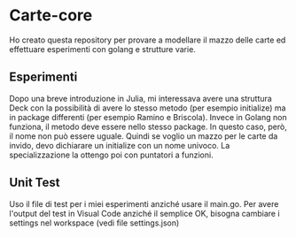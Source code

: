 # Carte-core
Ho creato questa repository per provare a modellare il mazzo delle carte
ed effettuare esperimenti con golang e strutture varie. 

## Esperimenti
Dopo una breve introduzione in Julia, mi interessava avere una struttura Deck
con la possibilità di avere lo stesso metodo (per esempio initialize) ma in package
differenti (per esempio Ramino e Briscola). Invece in Golang non funziona, il metodo 
deve essere nello stesso package. In questo caso, però, il nome non può essere uguale.
Quindi se voglio un mazzo per le carte da invido, devo dichiarare un initialize con un nome
univoco. La specializzazione la ottengo poi con puntatori a funzioni. 


## Unit Test
Uso il file di test per i miei esperimenti anziché usare il main.go. Per
avere l'output del test in Visual Code anziché il semplice OK, bisogna cambiare i settings
nel workspace (vedi file settings.json)